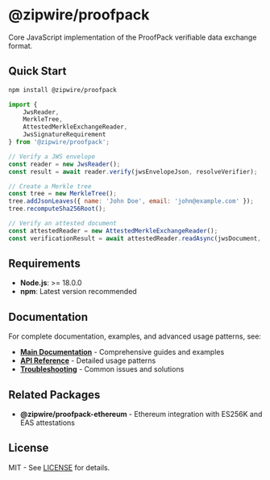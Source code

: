 # @zipwire/proofpack

Core JavaScript implementation of the ProofPack verifiable data exchange format.

## Quick Start

```bash
npm install @zipwire/proofpack
```

```javascript
import { 
    JwsReader, 
    MerkleTree, 
    AttestedMerkleExchangeReader,
    JwsSignatureRequirement 
} from '@zipwire/proofpack';

// Verify a JWS envelope
const reader = new JwsReader();
const result = await reader.verify(jwsEnvelopeJson, resolveVerifier);

// Create a Merkle tree
const tree = new MerkleTree();
tree.addJsonLeaves({ name: 'John Doe', email: 'john@example.com' });
tree.recomputeSha256Root();

// Verify an attested document
const attestedReader = new AttestedMerkleExchangeReader();
const verificationResult = await attestedReader.readAsync(jwsDocument, verificationContext);
```

## Requirements

- **Node.js**: >= 18.0.0
- **npm**: Latest version recommended

## Documentation

For complete documentation, examples, and advanced usage patterns, see:

- **[Main Documentation](https://github.com/zipwireapp/ProofPack/blob/main/javascript/README.md)** - Comprehensive guides and examples
- **[API Reference](https://github.com/zipwireapp/ProofPack/blob/main/javascript/README.md#detailed-usage-patterns)** - Detailed usage patterns
- **[Troubleshooting](https://github.com/zipwireapp/ProofPack/blob/main/javascript/README.md#troubleshooting-guide)** - Common issues and solutions

## Related Packages

- **@zipwire/proofpack-ethereum** - Ethereum integration with ES256K and EAS attestations

## License

MIT - See [LICENSE](../../../LICENSE) for details. 